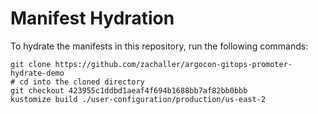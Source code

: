 # Manifest Hydration

To hydrate the manifests in this repository, run the following commands:

```shell
git clone https://github.com/zachaller/argocon-gitops-promoter-hydrate-demo
# cd into the cloned directory
git checkout 423955c1ddbd1aeaf4f694b1688bb7af82bb0bbb
kustomize build ./user-configuration/production/us-east-2
```

